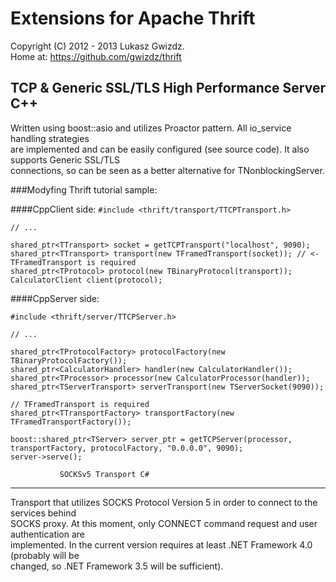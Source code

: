 Extensions for Apache Thrift
============================
Copyright (C) 2012 - 2013 Lukasz Gwizdz.  
Home at: https://github.com/gwizdz/thrift  


 TCP & Generic SSL/TLS High Performance Server C++
-------------------------------------------------
Written using boost::asio and utilizes Proactor pattern. All io_service handling strategies  
are implemented and can be easily configured (see source code). It also supports Generic SSL/TLS  
connections, so can be seen as a better alternative for TNonblockingServer.  

###Modyfing Thrift tutorial sample:

####CppClient side:
```#include <thrift/transport/TTCPTransport.h>```

```// ...```

```shared_ptr<TTransport> socket = getTCPTransport("localhost", 9090);```  
```shared_ptr<TTransport> transport(new TFramedTransport(socket)); // <- TFramedTransport is required```  
```shared_ptr<TProtocol> protocol(new TBinaryProtocol(transport));```  
```CalculatorClient client(protocol);```  

####CppServer side:  

```#include <thrift/server/TTCPServer.h>```

```// ...```

```shared_ptr<TProtocolFactory> protocolFactory(new TBinaryProtocolFactory());```  
```shared_ptr<CalculatorHandler> handler(new CalculatorHandler());```  
```shared_ptr<TProcessor> processor(new CalculatorProcessor(handler));```  
```shared_ptr<TServerTransport> serverTransport(new TServerSocket(9090));```  

```// TFramedTransport is required```  
```shared_ptr<TTransportFactory> transportFactory(new TFramedTransportFactory());```  

```boost::shared_ptr<TServer> server_ptr = getTCPServer(processor, transportFactory, protocolFactory, "0.0.0.0", 9090);```  
```server->serve();```  

               SOCKSv5 Transport C#
-------------------------------------------------
Transport that utilizes SOCKS Protocol Version 5 in order to connect to the services behind   
SOCKS proxy. At this moment, only CONNECT command request and user authentication are  
implemented. In the current version requires at least .NET Framework 4.0 (probably will be  
changed, so .NET Framework 3.5 will be sufficient).  
